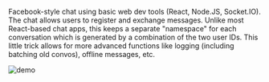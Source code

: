 Facebook-style chat using basic web dev tools (React, Node.JS, Socket.IO).
The chat allows users to register and exchange messages. Unlike most React-based chat apps, this keeps a separate "namespace" for each conversation which is generated by a combination of the two user IDs. This little trick allows for more advanced functions like logging (including batching old convos), offline messages, etc.

![demo](https://imgur.com/a/vFiviia)
